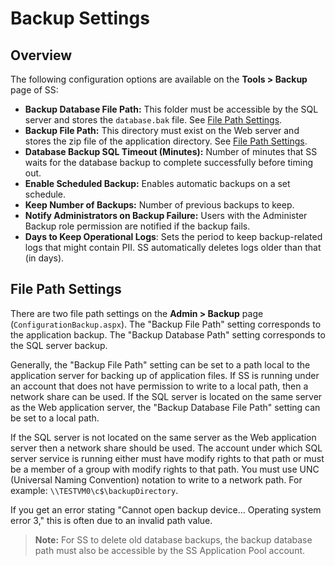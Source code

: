 [title]: # (Backup Settings)
[tags]: # (Backup Settings)
[priority]: # (1000)
[redirect]: # "BackupDatabaseFilePath"
# Backup Settings

## Overview

The following configuration options are available on the **Tools \> Backup** page of SS:

- **Backup Database File Path:** This folder must be accessible by the SQL server and stores the `database.bak` file. See [File Path Settings](#file-path-settings).
- **Backup File Path:** This directory must exist on the Web server and stores the zip file of the application directory. See [File Path Settings](#file-path-settings).
- **Database Backup SQL Timeout (Minutes):** Number of minutes that SS waits for the database backup to complete successfully before timing out.
- **Enable Scheduled Backup:** Enables automatic backups on a set schedule.
- **Keep Number of Backups:** Number of previous backups to keep.
- **Notify Administrators on Backup Failure:** Users with the Administer Backup role permission are notified if the backup fails.
- **Days to Keep Operational Logs**: Sets the period to keep backup-related logs that might contain PII. SS automatically deletes logs older than that (in days).

## File Path Settings

There are two file path settings on the **Admin > Backup** page  (`ConfigurationBackup.aspx`). The "Backup File Path" setting corresponds  to the application backup. The "Backup Database Path" setting  corresponds to the SQL server backup.

Generally, the "Backup File Path"  setting can be set to a path local to the application server for backing up of application files. If SS is running under an account  that does not have permission to write to a local path, then a network  share can be used. If the SQL server is located on the same server as the Web application server, the "Backup Database File Path" setting can be set to a local path.

If the SQL server is not  located on the same server as the Web application server then a network  share should be used. The account under which SQL server service is  running either must have modify rights to that path or must be a member  of a group with modify rights to that path. You must use UNC (Universal  Naming Convention) notation to write to a network path. For example:  `\\TESTVM0\c$\backupDirectory`.

If you get an error  stating "Cannot open backup device… Operating  system error 3," this is often due to an invalid path value.

> **Note:** For SS to delete old database backups, the backup database path must also be accessible by the SS Application Pool account.
